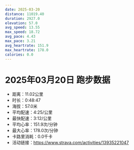 ```yaml
---
date: 2025-03-20
distance: 11019.40
duration: 2927.0
elevation: 57.0
avg_speed: 13.55
max_speed: 18.72
avg_pace: 4.43
max_pace: 3.21
avg_heartrate: 151.9
max_heartrate: 178.0
calories: 0.0
---
```


# 2025年03月20日 跑步数据

- 距离：11.02公里
- 时长：0:48:47
- 海拔：57.0米
- 平均配速：4:25/公里
- 最快配速：3:12/公里
- 平均心率：151.9次/分钟
- 最大心率：178.0次/分钟
- 卡路里消耗：0.0千卡
- 活动链接：https://www.strava.com/activities/13935221047
